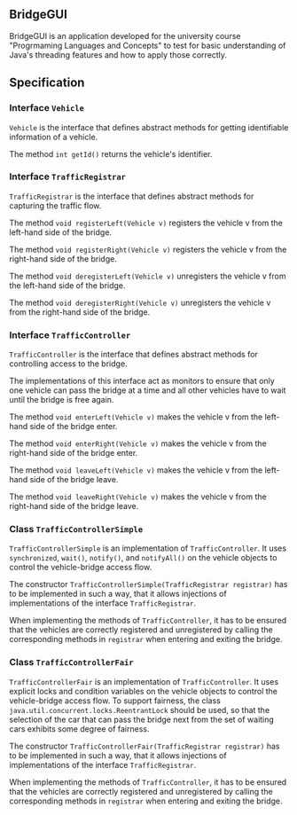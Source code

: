 BridgeGUI
---

BridgeGUI is an application developed for the university course "Progrmaming Languages and Concepts" to test for basic 
understanding of Java's threading features and how to apply those correctly.

## Specification

### Interface `Vehicle`

`Vehicle` is the interface that defines abstract methods for getting identifiable information of a vehicle.

The method `int getId()` returns the vehicle's identifier.

### Interface `TrafficRegistrar`

`TrafficRegistrar` is the interface that defines abstract methods for capturing the traffic flow.

The method `void registerLeft(Vehicle v)` registers the vehicle v from the left-hand side of the bridge.

The method `void registerRight(Vehicle v)` registers the vehicle v from the right-hand side of the bridge.

The method `void deregisterLeft(Vehicle v)` unregisters the vehicle v from the left-hand side of the bridge.

The method `void deregisterRight(Vehicle v)` unregisters the vehicle v from the right-hand side of the bridge.

### Interface `TrafficController`

`TrafficController` is the interface that defines abstract methods for controlling access to the bridge.

The implementations of this interface act as monitors to ensure that only one vehicle can pass the bridge at a time and 
all other vehicles have to wait until the bridge is free again.

The method `void enterLeft(Vehicle v)` makes the vehicle v from the left-hand side of the bridge enter.

The method `void enterRight(Vehicle v)` makes the vehicle v from the right-hand side of the bridge enter.

The method `void leaveLeft(Vehicle v)` makes the vehicle v from the left-hand side of the bridge leave.

The method `void leaveRight(Vehicle v)` makes the vehicle v from the right-hand side of the bridge leave.

### Class `TrafficControllerSimple`

`TrafficControllerSimple` is an implementation of `TrafficController`. It uses `synchronized`, `wait()`, `notify()`,
and `notifyAll()` on the vehicle objects to control the vehicle-bridge access flow.

The constructor `TrafficControllerSimple(TrafficRegistrar registrar)` has to be implemented in such a way, that it
allows injections of implementations of the interface `TrafficRegistrar`.

When implementing the methods of `TrafficController`, it has to be ensured that the vehicles are correctly registered
and unregistered by calling the corresponding methods in `registrar` when entering and exiting the bridge.

### Class `TrafficControllerFair`

`TrafficControllerFair` is an implementation of `TrafficController`. It uses explicit locks and condition variables on 
the vehicle objects to control the vehicle-bridge access flow. To support fairness, the class 
`java.util.concurrent.locks.ReentrantLock` should be used, so that the selection of the car that can pass the bridge 
next from the set of waiting cars exhibits some degree of fairness.

The constructor `TrafficControllerFair(TrafficRegistrar registrar)` has to be implemented in such a way, that it
allows injections of implementations of the interface `TrafficRegistrar`.

When implementing the methods of `TrafficController`, it has to be ensured that the vehicles are correctly registered 
and unregistered by calling the corresponding methods in `registrar` when entering and exiting the bridge.





